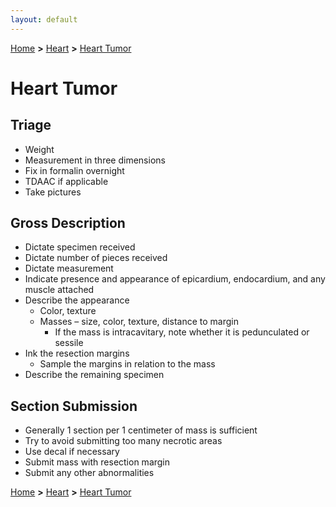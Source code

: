 ```yaml
---
layout: default
---
```


[Home](./../) **>** [Heart](./heart.html) **>** [Heart Tumor](./hearttumor.html)

# Heart Tumor

## Triage

- Weight
- Measurement in three dimensions
- Fix in formalin overnight
- TDAAC if applicable
- Take pictures

## Gross Description

- Dictate specimen received
- Dictate number of pieces received
- Dictate measurement
- Indicate presence and appearance of epicardium, endocardium, and any muscle attached
- Describe the appearance
  - Color, texture
  - Masses – size, color, texture, distance to margin
      - If the mass is intracavitary, note whether it is pedunculated or sessile
- Ink the resection margins
  - Sample the margins in relation to the mass
- Describe the remaining specimen

## Section Submission

- Generally 1 section per 1 centimeter of mass is sufficient
- Try to avoid submitting too many necrotic areas
- Use decal if necessary
- Submit mass with resection margin
- Submit any other abnormalities

[Home](./../) **>** [Heart](./heart.html) **>** [Heart Tumor](./hearttumor.html)
